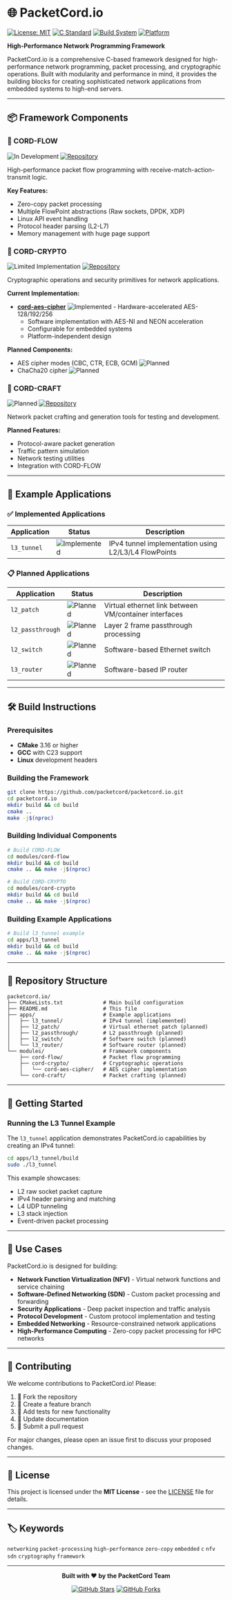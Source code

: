 # 🌐 PacketCord.io

[![License: MIT](https://img.shields.io/badge/License-MIT-blue.svg)](https://opensource.org/licenses/MIT)
[![C Standard](https://img.shields.io/badge/C-C23-blue.svg)](https://en.wikipedia.org/wiki/C23_%28C_standard_revision%29)
[![Build System](https://img.shields.io/badge/Build-CMake-brightgreen.svg)](https://cmake.org/)
[![Platform](https://img.shields.io/badge/Platform-Linux%20%7C%20Embedded-lightgrey.svg)](https://github.com/packetcord/packetcord.io)

**High-Performance Network Programming Framework**

PacketCord.io is a comprehensive C-based framework designed for high-performance network programming, packet processing, and cryptographic operations. Built with modularity and performance in mind, it provides the building blocks for creating sophisticated network applications from embedded systems to high-end servers.

---

## 📦 Framework Components

### 🌊 CORD-FLOW
![In Development](https://img.shields.io/badge/Status-In_Development-orange)
[![Repository](https://img.shields.io/badge/Repo-cord--flow-blue)](https://github.com/packetcord/cord-flow)

High-performance packet flow programming with receive-match-action-transmit logic.

**Key Features:**
- Zero-copy packet processing
- Multiple FlowPoint abstractions (Raw sockets, DPDK, XDP)
- Linux API event handling
- Protocol header parsing (L2-L7)
- Memory management with huge page support

### 🔐 CORD-CRYPTO
![Limited Implementation](https://img.shields.io/badge/Status-Limited_Implementation-yellow)
[![Repository](https://img.shields.io/badge/Repo-cord--crypto-blue)](https://github.com/packetcord/cord-crypto)

Cryptographic operations and security primitives for network applications.

**Current Implementation:**
- **[cord-aes-cipher](https://github.com/packetcord/cord-aes-cipher)** ![Implemented](https://img.shields.io/badge/Status-Implemented-brightgreen) - Hardware-accelerated AES-128/192/256
  - Software implementation with AES-NI and NEON acceleration
  - Configurable for embedded systems
  - Platform-independent design

**Planned Components:**
- AES cipher modes (CBC, CTR, ECB, GCM) ![Planned](https://img.shields.io/badge/Status-Planned-red)
- ChaCha20 cipher ![Planned](https://img.shields.io/badge/Status-Planned-red)

### 🔨 CORD-CRAFT
![Planned](https://img.shields.io/badge/Status-Planned-red)
[![Repository](https://img.shields.io/badge/Repo-cord--craft-blue)](https://github.com/packetcord/cord-craft)

Network packet crafting and generation tools for testing and development.

**Planned Features:**
- Protocol-aware packet generation
- Traffic pattern simulation
- Network testing utilities
- Integration with CORD-FLOW

---

## 📱 Example Applications

### ✅ Implemented Applications

| Application | Status | Description |
|-------------|--------|-------------|
| `l3_tunnel` | ![Implemented](https://img.shields.io/badge/Status-Implemented-brightgreen) | IPv4 tunnel implementation using L2/L3/L4 FlowPoints |

### 📋 Planned Applications

| Application | Status | Description |
|-------------|--------|-------------|
| `l2_patch` | ![Planned](https://img.shields.io/badge/Status-Planned-red) | Virtual ethernet link between VM/container interfaces |
| `l2_passthrough` | ![Planned](https://img.shields.io/badge/Status-Planned-red) | Layer 2 frame passthrough processing |
| `l2_switch` | ![Planned](https://img.shields.io/badge/Status-Planned-red) | Software-based Ethernet switch |
| `l3_router` | ![Planned](https://img.shields.io/badge/Status-Planned-red) | Software-based IP router |

---

## 🛠️ Build Instructions

### Prerequisites
- **CMake** 3.16 or higher
- **GCC** with C23 support
- **Linux** development headers

### Building the Framework
```bash
git clone https://github.com/packetcord/packetcord.io.git
cd packetcord.io
mkdir build && cd build
cmake ..
make -j$(nproc)
```

### Building Individual Components
```bash
# Build CORD-FLOW
cd modules/cord-flow
mkdir build && cd build
cmake .. && make -j$(nproc)

# Build CORD-CRYPTO
cd modules/cord-crypto
mkdir build && cd build
cmake .. && make -j$(nproc)
```

### Building Example Applications
```bash
# Build l3_tunnel example
cd apps/l3_tunnel
mkdir build && cd build
cmake .. && make -j$(nproc)
```

---

## 📁 Repository Structure

```
packetcord.io/
├── CMakeLists.txt             # Main build configuration
├── README.md                  # This file
├── apps/                      # Example applications
│   ├── l3_tunnel/             # IPv4 tunnel (implemented)
│   ├── l2_patch/              # Virtual ethernet patch (planned)
│   ├── l2_passthrough/        # L2 passthrough (planned)
│   ├── l2_switch/             # Software switch (planned)
│   └── l3_router/             # Software router (planned)
└── modules/                   # Framework components
    ├── cord-flow/             # Packet flow programming
    ├── cord-crypto/           # Cryptographic operations
    │   └── cord-aes-cipher/   # AES cipher implementation
    └── cord-craft/            # Packet crafting (planned)
```

---

## 🚀 Getting Started

### Running the L3 Tunnel Example

The `l3_tunnel` application demonstrates PacketCord.io capabilities by creating an IPv4 tunnel:

```bash
cd apps/l3_tunnel/build
sudo ./l3_tunnel
```

This example showcases:
- L2 raw socket packet capture
- IPv4 header parsing and matching
- L4 UDP tunneling
- L3 stack injection
- Event-driven packet processing

---

## 🎯 Use Cases

PacketCord.io is designed for building:

- **Network Function Virtualization (NFV)** - Virtual network functions and service chaining
- **Software-Defined Networking (SDN)** - Custom packet processing and forwarding
- **Security Applications** - Deep packet inspection and traffic analysis
- **Protocol Development** - Custom protocol implementation and testing
- **Embedded Networking** - Resource-constrained network applications
- **High-Performance Computing** - Zero-copy packet processing for HPC networks

---

## 🤝 Contributing

We welcome contributions to PacketCord.io! Please:

1. 🍴 Fork the repository
2. 🌟 Create a feature branch
3. 🧪 Add tests for new functionality
4. 📝 Update documentation
5. 🔄 Submit a pull request

For major changes, please open an issue first to discuss your proposed changes.

---

## 📄 License

This project is licensed under the **MIT License** - see the [LICENSE](LICENSE) file for details.

---

## 🏷️ Keywords

`networking` `packet-processing` `high-performance` `zero-copy` `embedded` `c` `nfv` `sdn` `cryptography` `framework`

---

<div align="center">

**Built with ❤️ by the PacketCord Team**

[![GitHub Stars](https://img.shields.io/github/stars/packetcord/packetcord.io?style=social)](https://github.com/packetcord/packetcord.io)
[![GitHub Forks](https://img.shields.io/github/forks/packetcord/packetcord.io?style=social)](https://github.com/packetcord/packetcord.io)

</div>